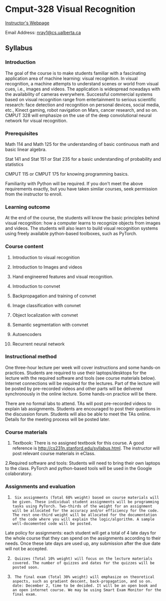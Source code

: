 # Cmput-328 Visual Recognition



[Instructor's Webpage](https://webdocs.cs.ualberta.ca/~nray1/)

Email Address: nray1@cs.ualberta.ca

## Syllabus

### Introduction

The goal of the course is to make students familiar with a fascinating application area of machine learning: visual recognition. In visual recognition, a machine attempts to understand scenes or world from visual cues, i.e., images and videos. The application is widespread nowadays with the availability of cameras everywhere. Successful commercial systems based on visual recognition range from entertainment to serious scientific research: face detection and recognition on personal devices, social media, etc., Kinect gaming, robot navigation on Mars, cancer research, and so on. CMPUT 328 will emphasize on the use of the deep convolutional neural network for visual recognition.

### Prerequisites

Math 114 and Math 125 for the understanding of basic continuous math and basic linear algebra.

Stat 141 and Stat 151 or Stat 235 for a basic understanding of probability and statistics

CMPUT 115 or CMPUT 175 for knowing programming basics.

Familiarity with Python will be required. If you don't meet the above requirements exactly, but you have taken similar courses, seek permission from the instructor to enroll.

### Learning outcome

At the end of the course, the students will know the basic principles behind visual recognition: how a computer learns to recognize objects from images and videos. The students will also learn to build visual recognition systems using freely available python-based toolboxes, such as PyTorch.

### Course content

1. Introduction to visual recognition

2. Introduction to Images and videos

3. Hand engineered features and visual recognition.

4. Introduction to convnet

5. Backpropagation and training of convnet

6. Image classification with convnet

7. Object localization with convnet

8. Semantic segmentation with convnet

9. Autoencoders

10. Recurrent neural network

### Instructional method

One three-hour lecture per week will cover instructions and some hands-on practices. Students are required to use their laptops/desktops for the lecture with the required software and tools (see course materials below). Internet connections will be required for the lectures. Part of the lecture will be posted by pre-recorded videos and other parts will be delivered synchronously in the online lecture. Some hands-on practice will be there.

There are no formal labs to attend. TAs will post pre-recorded videos to explain lab assignments. Students are encouraged to post their questions in the discussion forum. Students will also be able to meet the TAs online. Details for the meeting process will be posted later.

### Course materials

1. Textbook: There is no assigned textbook for this course. A good reference is http://cs231n.stanford.edu/syllabus.html. The instructor will post relevant course materials in eClass.

2.Required software and tools: Students will need to bring their own laptops to the class. PyTorch and python-based tools will be used in the Google colaboratory.

### Assignments and evaluation

1.      Six assignments (Total 60% weight) based on course materials will be given. These individual student assignments will be programming tasks using PyTorch. Two-thirds of the weight for an assignment will be allocated for the accuracy and/or efficiency for the code. The rest one-third weight will be allocated for the documentation of the code where you will explain the logic/algorithm. A sample well-docomented code will be posted.

Late policy for assignments: each student will get a total of 4 late days for the whole course that they can spend on the assignments according to their needs. Once these late days are used up, any submission after the due date will not be accepted.

2.      Quizzes (Total 10% weight) will focus on the lecture materials covered. The number of quizzes and dates for the quizzes will be posted soon.

3.      The final exam (Total 30% weight) will emphasize on theoretical aspects, such as gradient descent, back-propagation, and so on. date: December 2, time to be decided. It will be an open book and an open internet course. We may be using Smart Exam Monitor for the final exam.
